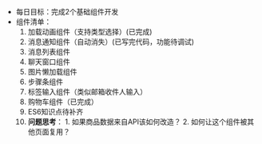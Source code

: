 - 每日目标：完成2个基础组件开发  
- 组件清单：
  1. 加载动画组件（支持类型选择）(已完成)
  2. 消息通知组件（自动消失）(已写完代码，功能待调试)
  3. 消息列表组件
  4. 聊天窗口组件
  5. 图片懒加载组件
  6. 步骤条组件
  7. 标签输入组件（类似邮箱收件人输入）
  8. 购物车组件（已完成）
  9. ES6知识点待补齐
  10. **问题思考**： 1. 如果商品数据来自API该如何改造？
                  2. 如何让这个组件被其他页面复用？
  